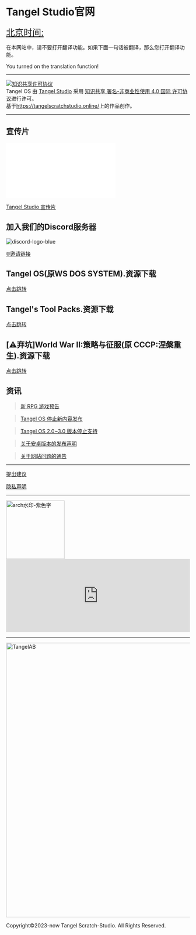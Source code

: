 # Tangel Studio官网

<a href="https://time.is/Beijing" id="time_is_link" rel="nofollow" style="font-size:24px">北京时间:</a>
<span id="Beijing_z43d" style="font-size:24px"></span>
<script src="//widget.time.is/zh.js"></script>
<script>
time_is_widget.init({Beijing_z43d:{template:"TIME<br>DATE", time_format:"12hours:minutes:secondsAMPM", date_format:"year年monthnamednum日dayname"}});
</script>

在本网站中，请不要打开翻译功能。如果下面一句话被翻译，那么您打开翻译功能。

You turned on the translation function!

***

<a rel="license" href="http://creativecommons.org/licenses/by-nc/4.0/"><img alt="知识共享许可协议" style="border-width:0" src="https://i.creativecommons.org/l/by-nc/4.0/88x31.png" /></a><br /><span xmlns:dct="http://purl.org/dc/terms/" property="dct:title">Tangel OS</span> 由 <a xmlns:cc="http://creativecommons.org/ns#" href="https://tangelscratchstudio.online/" property="cc:attributionName" rel="cc:attributionURL">Tangel Studio</a> 采用 <a rel="license" href="http://creativecommons.org/licenses/by-nc/4.0/">知识共享 署名-非商业性使用 4.0 国际 许可协议</a>进行许可。<br />基于<a xmlns:dct="http://purl.org/dc/terms/" href="https://tangelscratchstudio.online/" rel="dct:source">https://tangelscratchstudio.online/</a>上的作品创作。

***

## 宣传片

<iframe src="//player.bilibili.com/player.html?aid=555755505&bvid=BV1Me4y1R7Wb&cid=770095178&page=1" scrolling="no" border="0" frameborder="no" framespacing="0" allowfullscreen="true"> </iframe>

[Tangel Studio 宣传片](https://www.bilibili.com/video/BV1Me4y1R7Wb)

## 加入我们的Discord服务器

![discord-logo-blue](https://user-images.githubusercontent.com/91039316/211475899-fdf85e64-115b-4e3e-8b97-51b1b9251fc6.svg)


[🌐邀请链接](https://discord.gg/kS3jxtpKUm)

## Tangel OS(原WS DOS SYSTEM).资源下载

[点击跳转](/os.html)

## Tangel's Tool Packs.资源下载

[点击跳转](/tool_packs.html)

## [⚠️弃坑]World War II:策略与征服(原 CCCP:涅槃重生).资源下载

[点击跳转](/ww2_sc.html)

## 资讯

> [新 RPG 游戏预告](https://afdian.net/p/079a5c34454411edab7352540025c377)

> [Tangel OS 停止新内容发布](https://afdian.net/p/4476ca9a454211ed9f9752540025c377)

> [Tangel OS 2.0~3.0 版本停止支持](https://afdian.net/p/11206384430a11ed905752540025c377)

> [关于安卓版本的发布声明](https://afdian.net/p/5938324814c311eda49c52540025c377)

> [关于网站问题的通告](https://afdian.net/p/67f6a748ebc311ecbf8c52540025c377)

***

[提出建议](https://support.qq.com/product/400818)

[隐私声明](https://docs.qq.com/doc/DQlpwT3pEakZxQUt0)

***

<img width="160" alt="arch水印-紫色字" src="https://user-images.githubusercontent.com/91039316/166202842-59b79d17-086f-408d-8634-b779db164080.png">

<iframe id="afdian_leaflet_TangelStudio" src="https://afdian.net/leaflet?slug=TangelStudio" width="100%" scrolling="no" height="200" frameborder="0"></iframe><script>document.body.clientWidth< 700 ? document.getElementById("afdian_leaflet_TangelStudio").width = "100%" : document.getElementById("afdian_leaflet_TangelStudio").width = "640"</script>

***
  
<img width="750" alt="TangelAB" src="https://user-images.githubusercontent.com/91039316/210968013-2737ff03-8b0d-45e5-9dd0-c4c07e62a10b.png">

Copyright©2023-now Tangel Scratch-Studio. All Rights Reserved.

